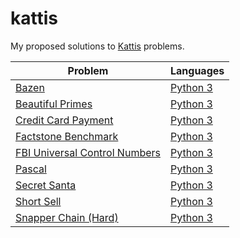 # kattis
My proposed solutions to [Kattis](https://open.kattis.com/) problems.


| Problem | Languages |
| ------------- | ------------- |
| [Bazen](https://open.kattis.com/problems/bazen)  | [Python 3](https://github.com/helachouri/kattis/blob/main/Python/bazen.py)  |
| [Beautiful Primes](https://open.kattis.com/problems/beautifulprimes)  | [Python 3](https://github.com/helachouri/kattis/blob/main/Python/beautifulprimes.py)  |
| [Credit Card Payment](https://open.kattis.com/problems/creditcard)  | [Python 3](https://github.com/helachouri/kattis/blob/main/Python/creditcard.py)  |
| [Factstone Benchmark](https://open.kattis.com/problems/factstone)  | [Python 3](https://github.com/helachouri/kattis/blob/main/Python/factstone.py)  |
| [FBI Universal Control Numbers](https://open.kattis.com/problems/fbiuniversal)  | [Python 3](https://github.com/helachouri/kattis/blob/main/Python/fbiuniversal.py)  |
| [Pascal](https://open.kattis.com/problems/pascal)  | [Python 3](https://github.com/helachouri/kattis/blob/main/Python/pascal.py)  |
| [Secret Santa](https://open.kattis.com/problems/secretsanta)  | [Python 3](https://github.com/helachouri/kattis/blob/main/Python/secretsanta.py)  |
| [Short Sell](https://open.kattis.com/problems/shortsell)  | [Python 3](https://github.com/helachouri/kattis/blob/main/Python/shortsell.py)  |
| [Snapper Chain (Hard)](https://open.kattis.com/problems/snapperhard)  | [Python 3](https://github.com/helachouri/kattis/blob/main/Python/snapperhard.py)  |
